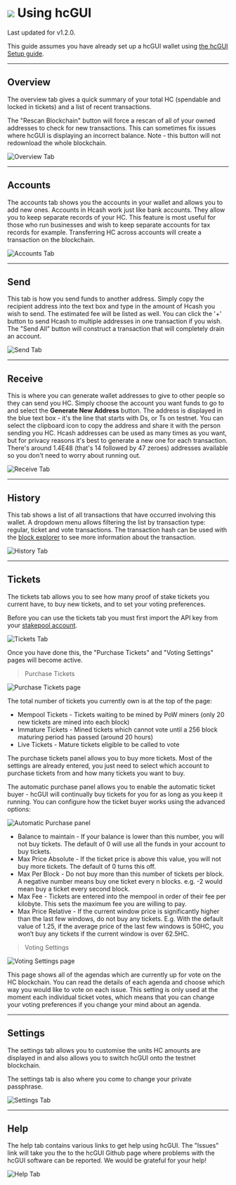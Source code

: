 # <img class="hc-icon" src="/img/hc-icons/Wallet.svg" /> Using hcGUI

Last updated for v1.2.0.

This guide assumes you have already set up a hcGUI wallet using [the hcGUI Setup guide](hcGUI-setup.md).

---

## Overview

The overview tab gives a quick summary of your total HC (spendable and locked in tickets) and a list of recent transactions.

The "Rescan Blockchain" button will force a rescan of all of your owned addresses to check for new transactions. This can sometimes fix issues where hcGUI is displaying an incorrect balance. Note - this button will not redownload the whole blockchain.

![Overview Tab](/img/decrediton/overview.png)

---

## Accounts

The accounts tab shows you the accounts in your wallet and allows you to add new ones.
Accounts in Hcash work just like bank accounts.
They allow you to keep separate records of your HC. This feature is most
useful for those who run businesses and wish to keep separate accounts for
tax records for example. Transferring HC across accounts will create a
transaction on the blockchain.

![Accounts Tab](/img/decrediton/accounts.png)

---

## Send

This tab is how you send funds to another address. Simply copy the recipient
address into the text box and type in the amount of Hcash you wish to send.
The estimated fee will be listed as well. You can click the '+' button to
send Hcash to multiple addresses in one transaction if you wish.
The "Send All" button will construct a transaction that will completely drain an account.

![Send Tab](/img/decrediton/send.png)

---

## Receive

This is where you can generate wallet addresses to give to other people so they can
send you HC. Simply choose the account you want funds to go to and select the **Generate New Address** button.
The address is displayed in the blue text box - it's the line that starts with Ds, or Ts on testnet.
You can select the clipboard icon to copy the address and share it with the person sending you HC.
Hcash addresses can be used as many times as you want, but for privacy reasons it's best
to generate a new one for each transaction. There's around 1.4E48 (that's 14 followed by 47 zeroes)
addresses available so you don't need to worry about running out.

![Receive Tab](/img/decrediton/receive.png)

---

## History

This tab shows a list of all transactions that have occurred involving this wallet. A dropdown menu allows filtering the list
by transaction type: regular, ticket and vote transactions. The transaction hash can be used with the
[block explorer](/getting-started/using-the-block-explorer.md) to see more information about the transaction.

![History Tab](/img/decrediton/history.png)

---

## Tickets

The tickets tab allows you to see how many proof of stake tickets you current have, to buy new tickets, and to set your voting preferences.

Before you can use the tickets tab you must first import the API key from your [stakepool account](/mining/how-to-stake.md#pos-using-a-stakepool).

![Tickets Tab](/img/decrediton/tickets.png)

Once you have done this, the "Purchase Tickets" and "Voting Settings" pages will become active.

> Purchase Tickets

![Purchase Tickets page](/img/decrediton/purchase-tickets.png)

The total number of tickets you currently own is at the top of the page:

- Mempool Tickets - Tickets waiting to be mined by PoW miners (only 20 new tickets are mined into each block)
- Immature Tickets - Mined tickets which cannot vote until a 256 block maturing period has passed (around 20 hours)
- Live Tickets - Mature tickets eligible to be called to vote

<!-- TODO:  missed, revoked, expired tickets,  -->

The purchase tickets panel allows you to buy more tickets. Most of the settings are already entered, you just need to select which account to purchase tickets from and how many tickets you want to buy.

<!-- TODO:  advanced options  -->
<!-- TODO: Revoke button -->
<!-- TODO: Import script button -->

The automatic purchase panel allows you to enable the automatic ticket buyer - hcGUI will continually buy tickets for you for as long as you keep it running. You can configure how the ticket buyer works using the advanced options:

![Automatic Purchase panel](/img/decrediton/autobuyer.png)

- Balance to maintain - If your balance is lower than this number, you will not buy tickets. The default of 0 will use all the funds in your account to buy tickets.
- Max Price Absolute -  If the ticket price is above this value, you will not buy more tickets. The default of 0 turns this off.
- Max Per Block - Do not buy more than this number of tickets per block. A negative number means buy one ticket every n blocks. e.g. -2 would mean buy a ticket every second block.
- Max Fee - Tickets are entered into the mempool in order of their fee per kilobyte. This sets the maximum fee you are willing to pay.
- Max Price Relative  - If the current window price is significantly higher than the last few windows, do not buy any tickets. E.g. With the default value of 1.25, if the average price of the last few windows is 50HC, you won’t buy any tickets if the current window is over 62.5HC.

> Voting Settings

![Voting Settings page](/img/decrediton/voting.png)

This page shows all of the agendas which are currently up for vote on the HC blockchain.
You can read the details of each agenda and choose which way you would like to vote on each issue.
This setting is only used at the moment each individual ticket votes, which means that you can change your
voting preferences if you change your mind about an agenda.

---

## Settings

The settings tab allows you to customise the units HC amounts are displayed in and also allows you to switch hcGUI onto the testnet blockchain.

The settings tab is also where you come to change your private passphrase.

![Settings Tab](/img/decrediton/settings.png)

---


## Help

The help tab contains various links to get help using hcGUI. The "Issues" link will take you the to the hcGUI Github page where problems with the hcGUI software can be reported. We would be grateful for your help!

![Help Tab](/img/decrediton/help.png)

